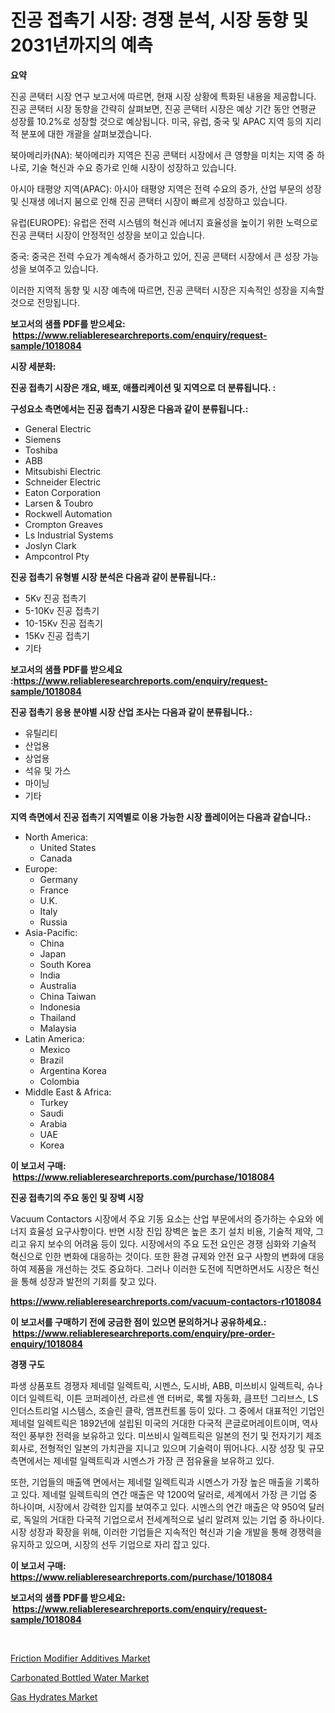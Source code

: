 <p><h1>진공 접촉기 시장: 경쟁 분석, 시장 동향 및 2031년까지의 예측</h1></p><p><strong>요약</strong></p>
<p><p>진공 콘택터 시장 연구 보고서에 따르면, 현재 시장 상황에 특화된 내용을 제공합니다. 진공 콘택터 시장 동향을 간략히 살펴보면, 진공 콘택터 시장은 예상 기간 동안 연평균 성장률 10.2%로 성장할 것으로 예상됩니다. 미국, 유럽, 중국 및 APAC 지역 등의 지리적 분포에 대한 개괄을 살펴보겠습니다.</p><p>북아메리카(NA): 북아메리카 지역은 진공 콘택터 시장에서 큰 영향을 미치는 지역 중 하나로, 기술 혁신과 수요 증가로 인해 시장이 성장하고 있습니다.</p><p>아시아 태평양 지역(APAC): 아시아 태평양 지역은 전력 수요의 증가, 산업 부문의 성장 및 신재생 에너지 붐으로 인해 진공 콘택터 시장이 빠르게 성장하고 있습니다.</p><p>유럽(EUROPE): 유럽은 전력 시스템의 혁신과 에너지 효율성을 높이기 위한 노력으로 진공 콘택터 시장이 안정적인 성장을 보이고 있습니다.</p><p>중국: 중국은 전력 수요가 계속해서 증가하고 있어, 진공 콘택터 시장에서 큰 성장 가능성을 보여주고 있습니다.</p><p>이러한 지역적 동향 및 시장 예측에 따르면, 진공 콘택터 시장은 지속적인 성장을 지속할 것으로 전망됩니다.</p></p>
<p><strong>보고서의 샘플 PDF를 받으세요: &nbsp;<a href="https://www.reliableresearchreports.com/enquiry/request-sample/1018084">https://www.reliableresearchreports.com/enquiry/request-sample/1018084</a></strong></p>
<p><strong>시장 세분화:</strong></p>
<p><strong> 진공 접촉기 시장은 개요, 배포, 애플리케이션 및 지역으로 더 분류됩니다. :</strong></p>
<p><strong>구성요소 측면에서는 진공 접촉기 시장은 다음과 같이 분류됩니다.:</strong></p>
<p><ul><li>General Electric</li><li>Siemens</li><li>Toshiba</li><li>ABB</li><li>Mitsubishi Electric</li><li>Schneider Electric</li><li>Eaton Corporation</li><li>Larsen & Toubro</li><li>Rockwell Automation</li><li>Crompton Greaves</li><li>Ls Industrial Systems</li><li>Joslyn Clark</li><li>Ampcontrol Pty</li></ul></p>
<p><strong> 진공 접촉기 유형별 시장 분석은 다음과 같이 분류됩니다.:</strong></p>
<p><ul><li>5Kv 진공 접촉기</li><li>5-10Kv 진공 접촉기</li><li>10-15Kv 진공 접촉기</li><li>15Kv 진공 접촉기</li><li>기타</li></ul></p>
<p><strong>보고서의 샘플 PDF를 받으세요 :<a href="https://www.reliableresearchreports.com/enquiry/request-sample/1018084">https://www.reliableresearchreports.com/enquiry/request-sample/1018084</a></strong></p>
<p><strong> 진공 접촉기 응용 분야별 시장 산업 조사는 다음과 같이 분류됩니다.:</strong></p>
<p><ul><li>유틸리티</li><li>산업용</li><li>상업용</li><li>석유 및 가스</li><li>마이닝</li><li>기타</li></ul></p>
<p><strong>지역 측면에서 진공 접촉기 지역별로 이용 가능한 시장 플레이어는 다음과 같습니다.:</strong></p>
<p><ul>
    <li>
        North America:
        <ul>
            <li>United States</li>
            <li>Canada</li>
        </ul>
    </li>
    <li>
        Europe:
        <ul>
            <li>Germany</li>
            <li>France</li>
            <li>U.K.</li>
            <li>Italy</li>
            <li>Russia</li>
        </ul>
    </li>
    <li>
        Asia-Pacific:
        <ul>
            <li>China</li>
            <li>Japan</li>
            <li>South Korea</li>
            <li>India</li>
            <li>Australia</li>
            <li>China Taiwan</li>
            <li>Indonesia</li>
            <li>Thailand</li>
            <li>Malaysia</li>
        </ul>
    </li>
    <li>
        Latin America:
        <ul>
            <li>Mexico</li>
            <li>Brazil</li>
            <li>Argentina Korea</li>
            <li>Colombia</li>
        </ul>
    </li>
    <li>
        Middle East & Africa:
        <ul>
            <li>Turkey</li>
            <li>Saudi</li>
            <li>Arabia</li>
            <li>UAE</li>
            <li>Korea</li>
        </ul>
    </li>
    </ul></p>
<p><strong>이 보고서 구매: &nbsp;<a href="https://www.reliableresearchreports.com/purchase/1018084">https://www.reliableresearchreports.com/purchase/1018084</a></strong></p>
<p><strong>진공 접촉기의 주요 동인 및 장벽 시장</strong></p>
<p><p>Vacuum Contactors 시장에서 주요 기동 요소는 산업 부문에서의 증가하는 수요와 에너지 효율성 요구사항이다. 반면 시장 진입 장벽은 높은 초기 설치 비용, 기술적 제약, 그리고 유지 보수의 어려움 등이 있다. 시장에서의 주요 도전 요인은 경쟁 심화와 기술적 혁신으로 인한 변화에 대응하는 것이다. 또한 환경 규제와 안전 요구 사항의 변화에 대응하여 제품을 개선하는 것도 중요하다. 그러나 이러한 도전에 직면하면서도 시장은 혁신을 통해 성장과 발전의 기회를 찾고 있다.</p></p>
<p><strong><a href="https://www.reliableresearchreports.com/vacuum-contactors-r1018084">https://www.reliableresearchreports.com/vacuum-contactors-r1018084</a></strong></p>
<p><strong>이 보고서를 구매하기 전에 궁금한 점이 있으면 문의하거나 공유하세요.: &nbsp;<a href="https://www.reliableresearchreports.com/enquiry/pre-order-enquiry/1018084">https://www.reliableresearchreports.com/enquiry/pre-order-enquiry/1018084</a></strong></p>
<p><strong>경쟁 구도</strong></p>
<p><p>파생 상품포트 경쟁자 제네럴 일렉트릭, 시멘스, 도시바, ABB, 미쓰비시 일렉트릭, 슈나이더 일렉트릭, 이튼 코퍼레이션, 라르센 앤 터버로, 록웰 자동화, 큼프턴 그리브스, LS인더스트리얼 시스템스, 조슬린 클락, 앰프컨트롤 등이 있다. 그 중에서 대표적인 기업인 제네럴 일렉트릭은 1892년에 설립된 미국의 거대한 다국적 콘글로머레이트이며, 역사적인 풍부한 전력을 보유하고 있다. 미쓰비시 일렉트릭은 일본의 전기 및 전자기기 제조 회사로, 전형적인 일본의 가치관을 지니고 있으며 기술력이 뛰어나다. 시장 성장 및 규모 측면에서는 제네럴 일렉트릭과 시멘스가 가장 큰 점유율을 보유하고 있다. </p><p>또한, 기업들의 매출액 면에서는 제네럴 일렉트릭과 시멘스가 가장 높은 매출을 기록하고 있다. 제네럴 일렉트릭의 연간 매출은 약 1200억 달러로, 세계에서 가장 큰 기업 중 하나이며, 시장에서 강력한 입지를 보여주고 있다. 시멘스의 연간 매출은 약 950억 달러로, 독일의 거대한 다국적 기업으로서 전세계적으로 널리 알려져 있는 기업 중 하나이다. 시장 성장과 확장을 위해, 이러한 기업들은 지속적인 혁신과 기술 개발을 통해 경쟁력을 유지하고 있으며, 시장의 선두 기업으로 자리 잡고 있다.</p></p>
<p><strong>이 보고서 구매: &nbsp; <a href="https://www.reliableresearchreports.com/purchase/1018084">https://www.reliableresearchreports.com/purchase/1018084</a></strong></p>
<p><strong>보고서의 샘플 PDF를 받으세요: &nbsp;<a href="https://www.reliableresearchreports.com/enquiry/request-sample/1018084">https://www.reliableresearchreports.com/enquiry/request-sample/1018084</a></strong><strong></strong></p>
<p>&nbsp;</p>
<p><p><a href="https://funky-papaya-cf4.notion.site/Insights-into-Friction-Modifier-Additives-Market-Size-Analysing-Market-Share-Trends-and-Growth-fr-83171944e2224519bed34503cc34edf4">Friction Modifier Additives Market</a></p><p><a href="https://github.com/ChiragRP21/Market-Research-Report-List-4/blob/main/carbonated-bottled-water-market.md">Carbonated Bottled Water Market</a></p><p><a href="https://confirmed-shield-e13.notion.site/Gas-Hydrates-Market-Centers-on-Aspects-such-as-Market-Growth-Market-Share-Market-Opportunity-and--1e0f376277c34d94b510d65ee37ea8c1">Gas Hydrates Market</a></p></p>